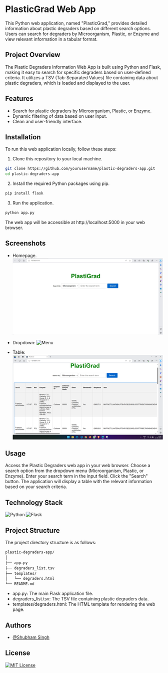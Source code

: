 
# PlasticGrad Web App

This Python web application, named "PlasticGrad," provides detailed information about plastic degraders based on different search options. Users can search for degraders by Microorganism, Plastic, or Enzyme and view relevant information in a tabular format.


## Project Overview

The Plastic Degraders Information Web App is built using Python and Flask, making it easy to search for specific degraders based on user-defined criteria. It utilizes a TSV (Tab-Separated Values) file containing data about plastic degraders, which is loaded and displayed to the user.

## Features

- Search for plastic degraders by Microorganism, Plastic, or Enzyme.
- Dynamic filtering of data based on user input.
- Clean and user-friendly interface.

## Installation

To run this web application locally, follow these steps:

1. Clone this repository to your local machine.

```bash
git clone https://github.com/yourusername/plastic-degraders-app.git
cd plastic-degraders-app
```

2. Install the required Python packages using pip.
```bash
pip install flask
```

3. Run the application.
```bash
python app.py
```
The web app will be accessible at http://localhost:5000 in your web browser.
## Screenshots
* Homepage.
![Homepage](src/homepage.jpg)

* Dropdown:
![Menu](src/Dropdown.jpg)

* Table:
![table](src/table.png)




## Usage
Access the Plastic Degraders web app in your web browser.
Choose a search option from the dropdown menu (Microorganism, Plastic, or Enzyme).
Enter your search term in the input field.
Click the "Search" button.
The application will display a table with the relevant information based on your search criteria.

## Technology Stack
<img src="https://img.icons8.com/color/48/000000/python.png" title="Python" > <img src="https://img.icons8.com/color/48/000000/flask.png" title="Flask" >

## Project Structure
The project directory structure is as follows:
```bash
plastic-degraders-app/
│
├── app.py
├── degraders_list.tsv
├── templates/
│   └── degraders.html
└── README.md
```
* app.py: The main Flask application file.
* degraders_list.tsv: The TSV file containing plastic degraders data.
* templates/degraders.html: The HTML template for rendering the web page.

## Authors

- [@Shubham Singh](https://github.com/Shubham722-227)


## License

[![MIT License](https://img.shields.io/badge/License-MIT-green.svg)](https://choosealicense.com/licenses/mit/)

